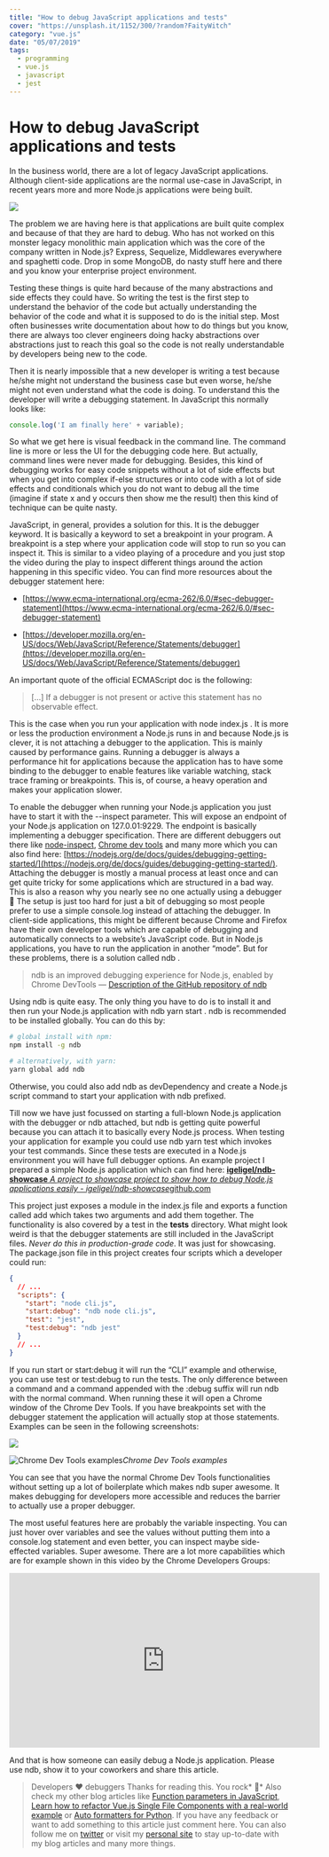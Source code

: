 ```yaml
---
title: "How to debug JavaScript applications and tests"
cover: "https://unsplash.it/1152/300/?random?FaityWitch"
category: "vue.js"
date: "05/07/2019"
tags:
  - programming
  - vue.js
  - javascript
  - jest
---
```


# How to debug JavaScript applications and tests

In the business world, there are a lot of legacy JavaScript applications. Although client-side applications are the normal use-case in JavaScript, in recent years more and more Node.js applications were being built.

![](https://cdn-images-1.medium.com/max/2800/1*yPMITzWoSQ0t39i9eh2BHg.png)

The problem we are having here is that applications are built quite complex and because of that they are hard to debug. Who has not worked on this monster legacy monolithic main application which was the core of the company written in Node.js? Express, Sequelize, Middlewares everywhere and spaghetti code. Drop in some MongoDB, do nasty stuff here and there and you know your enterprise project environment.

Testing these things is quite hard because of the many abstractions and side effects they could have. So writing the test is the first step to understand the behavior of the code but actually understanding the behavior of the code and what it is supposed to do is the initial step. Most often businesses write documentation about how to do things but you know, there are always too clever engineers doing hacky abstractions over abstractions just to reach this goal so the code is not really understandable by developers being new to the code.

Then it is nearly impossible that a new developer is writing a test because he/she might not understand the business case but even worse, he/she might not even understand what the code is doing. To understand this the developer will write a debugging statement. In JavaScript this normally looks like:

```js
console.log('I am finally here' + variable);
```

So what we get here is visual feedback in the command line. The command line is more or less the UI for the debugging code here. But actually, command lines were never made for debugging. Besides, this kind of debugging works for easy code snippets without a lot of side effects but when you get into complex if-else structures or into code with a lot of side effects and conditionals which you do not want to debug all the time (imagine if state x and y occurs then show me the result) then this kind of technique can be quite nasty.

JavaScript, in general, provides a solution for this. It is the debugger keyword. It is basically a keyword to set a breakpoint in your program. A breakpoint is a step where your application code will stop to run so you can inspect it. This is similar to a video playing of a procedure and you just stop the video during the play to inspect different things around the action happening in this specific video. You can find more resources about the debugger statement here:

* [https://www.ecma-international.org/ecma-262/6.0/#sec-debugger-statement](https://www.ecma-international.org/ecma-262/6.0/#sec-debugger-statement)

* [https://developer.mozilla.org/en-US/docs/Web/JavaScript/Reference/Statements/debugger](https://developer.mozilla.org/en-US/docs/Web/JavaScript/Reference/Statements/debugger)

An important quote of the official ECMAScript doc is the following:
> […] If a debugger is not present or active this statement has no observable effect.

This is the case when you run your application with node index.js . It is more or less the production environment a Node.js runs in and because Node.js is clever, it is not attaching a debugger to the application. This is mainly caused by performance gains. Running a debugger is always a performance hit for applications because the application has to have some binding to the debugger to enable features like variable watching, stack trace framing or breakpoints. This is, of course, a heavy operation and makes your application slower.

To enable the debugger when running your Node.js application you just have to start it with the --inspect parameter. This will expose an endpoint of your Node.js application on 127.0.01:9229. The endpoint is basically implementing a debugger specification. There are different debuggers out there like [node-inspect](https://github.com/nodejs/node-inspect), [Chrome dev tools](https://github.com/ChromeDevTools/devtools-frontend) and many more which you can also find here: [https://nodejs.org/de/docs/guides/debugging-getting-started/](https://nodejs.org/de/docs/guides/debugging-getting-started/). Attaching the debugger is mostly a manual process at least once and can get quite tricky for some applications which are structured in a bad way. This is also a reason why you nearly see no one actually using a debugger 🤷 The setup is just too hard for just a bit of debugging so most people prefer to use a simple console.log instead of attaching the debugger. In client-side applications, this might be different because Chrome and Firefox have their own developer tools which are capable of debugging and automatically connects to a website’s JavaScript code. But in Node.js applications, you have to run the application in another “mode”. But for these problems, there is a solution called ndb .
> ndb is an improved debugging experience for Node.js, enabled by Chrome DevTools — [Description of the GitHub repository of ndb](https://github.com/GoogleChromeLabs/ndb)

Using ndb is quite easy. The only thing you have to do is to install it and then run your Node.js application with ndb yarn start . ndb is recommended to be installed globally. You can do this by:

```bash
# global install with npm:
npm install -g ndb

# alternatively, with yarn:
yarn global add ndb
```

Otherwise, you could also add ndb as devDependency and create a Node.js script command to start your application with ndb prefixed.

Till now we have just focussed on starting a full-blown Node.js application with the debugger or ndb attached, but ndb is getting quite powerful because you can attach it to basically every Node.js process. When testing your application for example you could use ndb yarn test which invokes your test commands. Since these tests are executed in a Node.js environment you will have full debugger options. An example project I prepared a simple Node.js application which can find here:
[**igeligel/ndb-showcase**
*A project to showcase project to show how to debug Node.js applications easily - igeligel/ndb-showcase*github.com](https://github.com/igeligel/ndb-showcase)

This project just exposes a module in the index.js file and exports a function called add which takes two arguments and add them together. The functionality is also covered by a test in the __tests__ directory. What might look weird is that the debugger statements are still included in the JavaScript files. *Never do this in production-grade code*. It was just for showcasing. The package.json file in this project creates four scripts which a developer could run:

```json
{
  // ...
  "scripts": {
    "start": "node cli.js",
    "start:debug": "ndb node cli.js",
    "test": "jest",
    "test:debug": "ndb jest"
  }
  // ...
}
```

If you run start or start:debug it will run the “CLI” example and otherwise, you can use test or test:debug to run the tests. The only difference between a command and a command appended with the :debug suffix will run ndb with the normal command. When running these it will open a Chrome window of the Chrome Dev Tools. If you have breakpoints set with the debugger statement the application will actually stop at those statements. Examples can be seen in the following screenshots:

![](https://cdn-images-1.medium.com/max/5248/1*9-h3cRSTMhI6LpNq9zgzEw.png)

![Chrome Dev Tools examples](https://cdn-images-1.medium.com/max/5248/1*WlOEBZ0IUDEhWSUS17Q_Iw.png)*Chrome Dev Tools examples*

You can see that you have the normal Chrome Dev Tools functionalities without setting up a lot of boilerplate which makes ndb super awesome. It makes debugging for developers more accessible and reduces the barrier to actually use a proper debugger.

The most useful features here are probably the variable inspecting. You can just hover over variables and see the values without putting them into a console.log statement and even better, you can inspect maybe side-effected variables. Super awesome. There are a lot more capabilities which are for example shown in this video by the Chrome Developers Groups:

<center><iframe width="560" height="315" src="https://www.youtube.com/embed/H0XScE08hy8" frameborder="0" allowfullscreen></iframe></center>

And that is how someone can easily debug a Node.js application. Please use ndb, show it to your coworkers and share this article.
> Developers ❤️ debuggers
> Thanks for reading this. You rock* 🤘*
> Also check my other blog articles like [Function parameters in JavaScript](https://medium.com/@kevin_peters/function-parameters-in-javascript-clean-code-4caac109159b), [Learn how to refactor Vue.js Single File Components with a real-world example](https://medium.com/@kevin_peters/learn-how-to-refactor-vue-js-single-file-components-on-a-real-world-example-501b3952ae49) or [Auto formatters for Python](https://medium.com/3yourmind/auto-formatters-for-python-8925065f9505).
> If you have any feedback or want to add something to this article just comment here. You can also follow me on [twitter](https://twitter.com/kevinpeters_) or visit my [personal site](https://www.kevinpeters.net/) to stay up-to-date with my blog articles and many more things.

